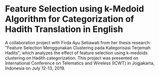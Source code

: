 # Feature Selection using k-Medoid Algorithm for Categorization of Hadith Translation in English
A collaboration project with Firda Ayu Setiawati from her thesis research: "Feature Selection Menggunakan Clustering pada Kategorisasi Terjemah Hadits", which analyzes the effect of feature selection using k-medoids clustering on Hadith categorization. This project was presented on International Conference on Telematics and Wireless (ICWT) in Jogjakarta, Indonesia on July 12-13, 2019.
